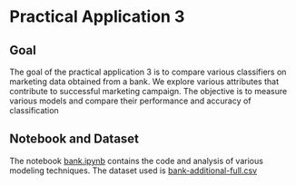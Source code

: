 # Practical Application 3

## Goal
The goal of the practical application 3 is to compare various classifiers on marketing data obtained from a bank. We explore various attributes that contribute to successful marketing campaign. The objective is to measure various models and compare their performance and accuracy of classification

## Notebook and Dataset
The notebook [bank.ipynb](bank.ipynb) contains the code and analysis of various modeling techniques. The dataset used is [bank-additional-full.csv](data/bank-additional-full.csv) 


